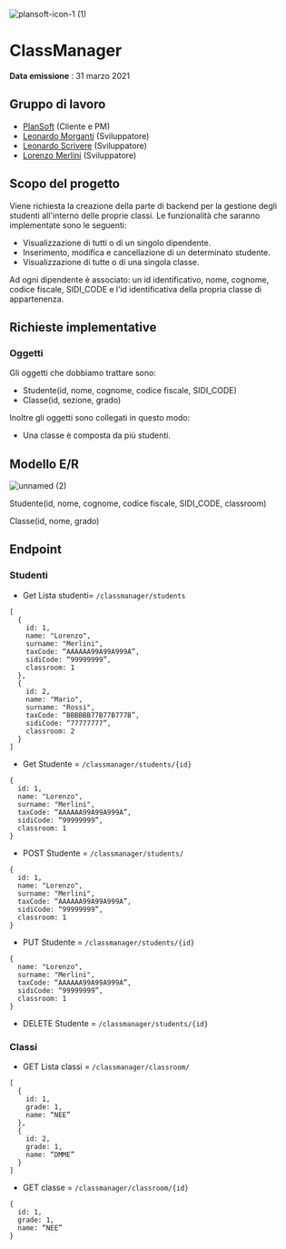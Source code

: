 ![plansoft-icon-1 (1)](https://user-images.githubusercontent.com/51908859/113130686-a16dcf80-921c-11eb-9e65-a0821a6aab71.png)

# ClassManager

**Data emissione** : 31 marzo 2021

## Gruppo di lavoro
- [PlanSoft](https://www.plansoft.it/) (Cliente e PM)
- [Leonardo Morganti](https://github.com/Leomorga) (Sviluppatore)
- [Leonardo Scrivere](https://github.com/scrivereleonardo) (Sviluppatore)
- [Lorenzo Merlini](https://github.com/LORYMAX4) (Sviluppatore)

## Scopo del progetto
Viene richiesta la creazione della parte di backend per la gestione degli studenti all'interno delle proprie classi. Le funzionalità che saranno implementate sono le seguenti:

- Visualizzazione di tutti o di un singolo dipendente.
- Inserimento, modifica e cancellazione di un determinato studente.
- Visualizzazione di tutte o di una singola classe.

Ad ogni dipendente è associato: un id identificativo, nome, cognome, codice fiscale, SIDI_CODE e l’id identificativa della propria classe di appartenenza.

## Richieste implementative
### Oggetti
Gli oggetti che dobbiamo trattare sono:
- Studente(id, nome, cognome, codice fiscale, SIDI_CODE)
- Classe(id, sezione, grado)

Inoltre gli oggetti sono collegati in questo modo:
- Una classe è composta da più studenti.

## Modello E/R
![unnamed (2)](https://user-images.githubusercontent.com/51908859/113143311-480d9c80-922c-11eb-9d4f-23f16bc941a6.png)

Studente(id, nome, cognome, codice fiscale, SIDI_CODE, classroom)

Classe(id, nome, grado)

## Endpoint
### Studenti
- Get Lista studenti= `/classmanager/students`
```
[
  {
    id: 1,
    name: "Lorenzo",
    surname: "Merlini",
    taxCode: “AAAAAA99A99A999A”,
    sidiCode: “99999999”,
    classroom: 1
  },
  {
    id: 2,
    name: "Mario",
    surname: "Rossi",
    taxCode: “BBBBBB77B77B777B”,
    sidiCode: “77777777”,
    classroom: 2
  }
]
```
- Get Studente = `/classmanager/students/{id}`
```
{
  id: 1,
  name: "Lorenzo",
  surname: "Merlini",
  taxCode: “AAAAAA99A99A999A”,
  sidiCode: “99999999”,
  classroom: 1
}
```
- POST Studente = `/classmanager/students/`
```
{
  id: 1,
  name: "Lorenzo",
  surname: "Merlini",
  taxCode: “AAAAAA99A99A999A”,
  sidiCode: “99999999”,
  classroom: 1
}
```
- PUT Studente = `/classmanager/students/{id}`
```
{
  name: "Lorenzo",
  surname: "Merlini",
  taxCode: “AAAAAA99A99A999A”,
  sidiCode: “99999999”,
  classroom: 1
}
```
- DELETE Studente = `/classmanager/students/{id}`

### Classi
- GET Lista classi = `/classmanager/classroom/`
```
[
  {
    id: 1,
    grade: 1,
    name: “NEE”
  },
  {
    id: 2,
    grade: 1,
    name: “DMME”
  }
]
```
- GET classe = `/classmanager/classroom/{id}`
```
{
  id: 1,
  grade: 1,
  name: “NEE”
}
```


